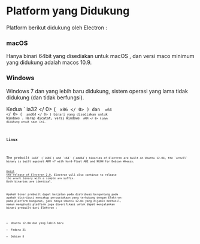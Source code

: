 # Platform yang Didukung

Platform berikut didukung oleh Electron :

### macOS

Hanya binari 64bit yang disediakan untuk macOS , dan versi maco minimum yang didukung adalah macos 10.9.

### Windows

Windows 7 dan yang lebih baru didukung, sistem operasi yang lama tidak didukung (dan tidak berfungsi).

Kedua ` ia32 </ 0> ( <code> x86 </ 0> ) dan <code> x64 </ 0> ( <code> amd64 </ 0> ) binari yang disediakan untuk Windows . Harap dicatat, versi Windows <code> ARM </ 0> tidak didukung untuk saat ini.</p>

<h3>Linux</h3>

<p>The prebuilt <code>ia32` (`i686`) and `x64` (`amd64`) binaries of Electron are built on Ubuntu 12.04, the `armv7l` binary is built against ARM v7 with hard-float ABI and NEON for Debian Wheezy.

[Until the release of Electron 2.0](https://github.com/electron/electron/blob/master/docs/tutorial/planned-breaking-changes.md#duplicate-arm-assets), Electron will also continue to release the `armv7l` binary with a simple `arm` suffix. Both binaries are identical.

Apakah biner prebuilt dapat berjalan pada distribusi bergantung pada apakah distribusi mencakup perpustakaan yang terhubung dengan Elektron pada platform bangunan, jadi hanya Ubuntu 12.04 yang dijamin berhasil, namun mengikuti platform juga diverifikasi untuk dapat menjalankan binari prebuilt dari Elektron :

* Ubuntu 12.04 dan yang lebih baru
* Fedora 21
* Debian 8